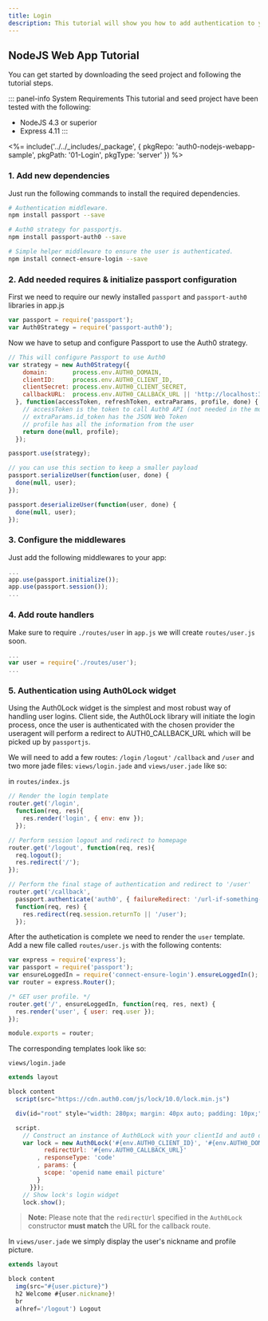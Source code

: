 ```yaml
---
title: Login
description: This tutorial will show you how to add authentication to your nodejs/express web app.
---
```


## NodeJS Web App Tutorial

You can get started by downloading the seed project and following the tutorial steps.

::: panel-info System Requirements
This tutorial and seed project have been tested with the following:

* NodeJS 4.3 or superior
* Express 4.11
:::

<%= include('../../_includes/_package', {
  pkgRepo: 'auth0-nodejs-webapp-sample',
  pkgPath: '01-Login',
  pkgType: 'server'
}) %>

### 1. Add new dependencies

Just run the following commands to install the required dependencies.

```bash
# Authentication middleware.
npm install passport --save

# Auth0 strategy for passportjs.
npm install passport-auth0 --save

# Simple helper middleware to ensure the user is authenticated.
npm install connect-ensure-login --save
```

### 2. Add needed requires & initialize passport configuration

First we need to require our newly installed `passport` and `passport-auth0` libraries in app.js

```js
var passport = require('passport');
var Auth0Strategy = require('passport-auth0');
```

Now we have to setup and configure Passport to use the Auth0 strategy.

```js
// This will configure Passport to use Auth0
var strategy = new Auth0Strategy({
    domain:       process.env.AUTH0_DOMAIN,
    clientID:     process.env.AUTH0_CLIENT_ID,
    clientSecret: process.env.AUTH0_CLIENT_SECRET,
    callbackURL:  process.env.AUTH0_CALLBACK_URL || 'http://localhost:3000/callback'
  }, function(accessToken, refreshToken, extraParams, profile, done) {
    // accessToken is the token to call Auth0 API (not needed in the most cases)
    // extraParams.id_token has the JSON Web Token
    // profile has all the information from the user
    return done(null, profile);
  });

passport.use(strategy);

// you can use this section to keep a smaller payload
passport.serializeUser(function(user, done) {
  done(null, user);
});

passport.deserializeUser(function(user, done) {
  done(null, user);
});
```

### 3. Configure the middlewares

Just add the following middlewares to your app:

```js
...
app.use(passport.initialize());
app.use(passport.session());
...
```

### 4. Add route handlers

Make sure to require `./routes/user` in `app.js` we will create `routes/user.js`
soon.

```js
...
var user = require('./routes/user');
...
```

### 5. Authentication using Auth0Lock widget

Using the Auth0Lock widget is the simplest and most robust way of handling user
logins. Client side, the Auth0Lock library will initiate the login process,
once the user is authenticated with the chosen provider the useragent will
perform a redirect to AUTH0_CALLBACK_URL which will be picked up by `passportjs`.

We will need to add a few routes: `/login` `/logout'` `/callback` and `/user`
and two more jade files: `views/login.jade` and `views/user.jade`
like so:

in `routes/index.js`

```js
// Render the login template
router.get('/login',
  function(req, res){
    res.render('login', { env: env });
  });

// Perform session logout and redirect to homepage
router.get('/logout', function(req, res){
  req.logout();
  res.redirect('/');
});

// Perform the final stage of authentication and redirect to '/user'
router.get('/callback',
  passport.authenticate('auth0', { failureRedirect: '/url-if-something-fails' }),
  function(req, res) {
    res.redirect(req.session.returnTo || '/user');
  });
```

After the authetication is complete we need to render the `user` template.
Add a new file called `routes/user.js` with the following contents:

```js
var express = require('express');
var passport = require('passport');
var ensureLoggedIn = require('connect-ensure-login').ensureLoggedIn();
var router = express.Router();

/* GET user profile. */
router.get('/', ensureLoggedIn, function(req, res, next) {
  res.render('user', { user: req.user });
});

module.exports = router;
```

The corresponding templates look like so:

`views/login.jade`

```js
extends layout

block content
  script(src="https://cdn.auth0.com/js/lock/10.0/lock.min.js")

  div(id="root" style="width: 280px; margin: 40px auto; padding: 10px;")

  script.
    // Construct an instance of Auth0Lock with your clientId and aut0 domain name
    var lock = new Auth0Lock('#{env.AUTH0_CLIENT_ID}', '#{env.AUTH0_DOMAIN}',{ auth: {
          redirectUrl: '#{env.AUTH0_CALLBACK_URL}'
        , responseType: 'code'
        , params: {
          scope: 'openid name email picture'
        }
      }});
    // Show lock's login widget
    lock.show();
```

> **Note:** Please note that the `redirectUrl` specified in the `Auth0Lock` constructor **must match** the URL for the callback route.

In `views/user.jade` we simply display the user's nickname and profile picture.

```js
extends layout

block content
  img(src="#{user.picture}")
  h2 Welcome #{user.nickname}!
  br
  a(href='/logout') Logout
```
